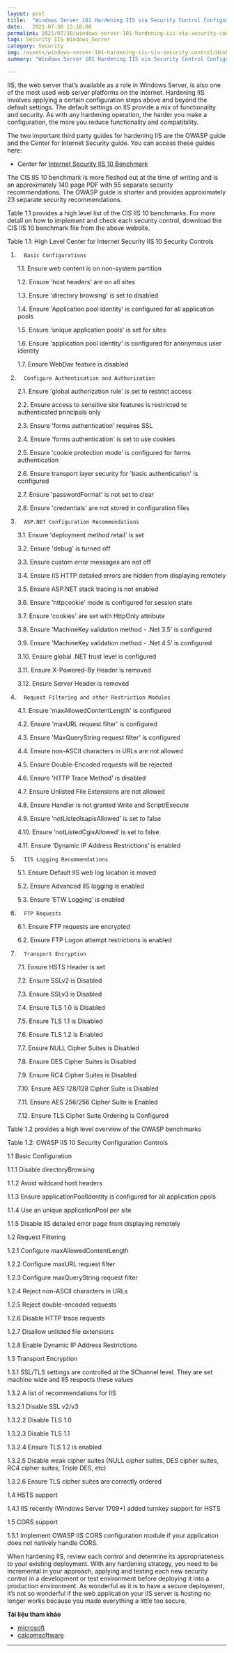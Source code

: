 ```yaml
---
layout: post
title:  "Windows Server 101 Hardening IIS via Security Control Configuration"
date:   2021-07-30 15:10:00
permalink: 2021/07/30/windows-server-101-hardening-iis-via-security-control
tags: Security IIS Windows_Server
category: Security
img: /assets/windows-server-101-hardening-iis-via-security-control/Hinh1.png
summary: "Windows Server 101 Hardening IIS via Security Control Configuration"

---
```


IIS, the web server that’s available as a role in Windows Server, is also one of the most used web server platforms on the internet. Hardening IIS involves applying a certain configuration steps above and beyond the default settings. The default settings on IIS provide a mix of functionality and security. As with any hardening operation, the harder you make a configuration, the more you reduce functionality and compatibility.

The two important third party guides for hardening IIS are the OWASP guide and the Center for Internet Security guide. You can access these guides here:

- Center for [Internet Security IIS 10 Benchmark](https://www.cisecurity.org/cis-benchmarks/)

The CIS IIS 10 benchmark is more fleshed out at the time of writing and is an approximately 140 page PDF with 55 separate security recommendations. The OWASP guide is shorter and provides approximately 23 separate security recommendations.

Table 1.1 provides a high level list of the CIS IIS 10 benchmarks. For more detail on how to implement and check each security control, download the CIS IIS 10 benchmark file from the above website.

 

Table 1.1: High Level Center for Internet Security IIS 10 Security Controls

1.       Basic Configurations

   1.1.    Ensure web content is on non-system partition

   1.2.    Ensure 'host headers' are on all sites

   1.3.    Ensure 'directory browsing' is set to disabled

   1.4.    Ensure 'Application pool identity' is configured for all application pools

   1.5.    Ensure 'unique application pools' is set for sites

   1.6.    Ensure 'application pool identity' is configured for anonymous user identity

   1.7.    Ensure WebDav feature is disabled

2.       Configure Authentication and Authorization

   2.1.    Ensure 'global authorization rule' is set to restrict access

   2.2.    Ensure access to sensitive site features is restricted to authenticated principals only

   2.3.    Ensure 'forms authentication' requires SSL

   2.4.    Ensure 'forms authentication' is set to use cookies

   2.5.    Ensure 'cookie protection mode' is configured for forms authentication

   2.6.    Ensure transport layer security for 'basic authentication' is configured

   2.7.    Ensure 'passwordFormat' is not set to clear

   2.8.    Ensure 'credentials' are not stored in configuration files

3.       ASP.NET Configuration Recommendations

   3.1.    Ensure 'deployment method retail' is set

   3.2.    Ensure 'debug' is turned off

   3.3.    Ensure custom error messages are not off

   3.4.    Ensure IIS HTTP detailed errors are hidden from displaying remotely

   3.5.    Ensure ASP.NET stack tracing is not enabled

   3.6.    Ensure 'httpcookie' mode is configured for session state

   3.7.    Ensure 'cookies' are set with HttpOnly attribute

   3.8.    Ensure 'MachineKey validation method - .Net 3.5' is configured

   3.9.    Ensure 'MachineKey validation method - .Net 4.5' is configured

   3.10.  Ensure global .NET trust level is configured

   3.11.  Ensure X-Powered-By Header is removed

   3.12.  Ensure Server Header is removed

4.       Request Filtering and other Restriction Modules

   4.1.    Ensure 'maxAllowedContentLength' is configured

   4.2.    Ensure 'maxURL request filter' is configured

   4.3.    Ensure 'MaxQueryString request filter' is configured

   4.4.    Ensure non-ASCII characters in URLs are not allowed

   4.5.    Ensure Double-Encoded requests will be rejected

   4.6.    Ensure 'HTTP Trace Method' is disabled

   4.7.    Ensure Unlisted File Extensions are not allowed

   4.8.    Ensure Handler is not granted Write and Script/Execute

   4.9.    Ensure ‘notListedIsapisAllowed’ is set to false

   4.10.  Ensure ‘notListedCgisAllowed’ is set to false

   4.11.  Ensure ‘Dynamic IP Address Restrictions’ is enabled

5.       IIS Logging Recommendations

   5.1.    Ensure Default IIS web log location is moved

   5.2.    Ensure Advanced IIS logging is enabled

   5.3.    Ensure ‘ETW Logging’ is enabled

6.       FTP Requests

   6.1.    Ensure FTP requests are encrypted

   6.2.    Ensure FTP Logon attempt restrictions is enabled

7.       Transport Encryption

   7.1.    Ensure HSTS Header is set

   7.2.    Ensure SSLv2 is Disabled

   7.3.    Ensure SSLv3 is Disabled

   7.4.    Ensure TLS 1.0 is Disabled

   7.5.    Ensure TLS 1.1 is Disabled

   7.6.    Ensure TLS 1.2 is Enabled

   7.7.    Ensure NULL Cipher Suites is Disabled

   7.8.    Ensure DES Cipher Suites is Disabled

   7.9.    Ensure RC4 Cipher Suites is Disabled

   7.10.  Ensure AES 128/128 Cipher Suite is Disabled

   7.11.  Ensure AES 256/256 Cipher Suite is Enabled

   7.12.  Ensure TLS Cipher Suite Ordering is Configured

 

Table 1.2 provides a high level overview of the OWASP benchmarks
 
Table 1.2: OWASP IIS 10 Security Configuration Controls

1.1   Basic Configuration

   1.1.1         Disable directoryBrowsing

   1.1.2         Avoid wildcard host headers

   1.1.3         Ensure applicationPoolIdentity is configured for all application ppols

   1.1.4         Use an unique applicationPool per site

   1.1.5         Disable IIS detailed error page from displaying remotely

1.2   Request Filtering

   1.2.1         Configure maxAllowedContentLength

   1.2.2         Configure maxURL request filter

   1.2.3         Configure maxQueryString request filter

   1.2.4         Reject non-ASCII characters in URLs

   1.2.5         Reject double-encoded requests

   1.2.6         Disable HTTP trace requests

   1.2.7         Disallow unlisted file extensions

   1.2.8         Enable Dynamic IP Address Restrictions

1.3   Transport Encryption

   1.3.1         SSL/TLS settings are controlled at the SChannel level. They are set machine wide and IIS respects these values

   1.3.2         A list of recommendations for IIS

   1.3.2.1    Disable SSL v2/v3

   1.3.2.2    Disable TLS 1.0

   1.3.2.3    Disable TLS 1.1

   1.3.2.4    Ensure TLS 1.2 is enabled

   1.3.2.5    Disable weak cipher suites (NULL cipher suites, DES cipher suites, RC4 cipher suites, Triple DES, etc)

   1.3.2.6    Ensure TLS cipher suites are correctly ordered

1.4   HSTS support

   1.4.1         IIS recently (Windows Server 1709+) added turnkey support for HSTS

1.5   CORS support

   1.5.1         Implement OWASP IIS CORS configuration module if your application does not natively handle CORS.

 

When hardening IIS, review each control and determine its appropriateness to your existing deployment. With any hardening strategy, you need to be incremental in your approach, applying and testing each new security control in a development or test environment before deploying it into a production environment. As wonderful as it is to have a secure deployment, it’s not so wonderful if the web application your IIS server is hosting no longer works because you made everything a little too secure.

**Tài liệu tham khảo**

- [microsoft](https://techcommunity.microsoft.com/t5/itops-talk-blog/windows-server-101-hardening-iis-via-security-control/ba-p/329979)
- [calcomsoftware](https://www.calcomsoftware.com/hardening-iis-server-guide/)

---

